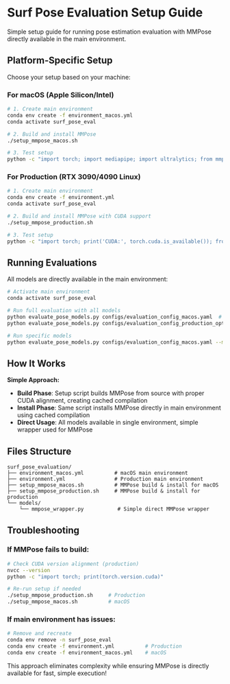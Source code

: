 # Surf Pose Evaluation Setup Guide

Simple setup guide for running pose estimation evaluation with MMPose directly available in the main environment.

## Platform-Specific Setup

Choose your setup based on your machine:

### For macOS (Apple Silicon/Intel)

```bash
# 1. Create main environment
conda env create -f environment_macos.yml
conda activate surf_pose_eval

# 2. Build and install MMPose
./setup_mmpose_macos.sh

# 3. Test setup
python -c "import torch; import mediapipe; import ultralytics; from mmpose.apis import MMPoseInferencer; print('All models ready!')"
```

### For Production (RTX 3090/4090 Linux)

```bash
# 1. Create main environment
conda env create -f environment.yml
conda activate surf_pose_eval

# 2. Build and install MMPose with CUDA support
./setup_mmpose_production.sh

# 3. Test setup
python -c "import torch; print('CUDA:', torch.cuda.is_available()); from mmpose.apis import MMPoseInferencer; print('MMPose ready!')"
```

## Running Evaluations

All models are directly available in the main environment:

```bash
# Activate main environment
conda activate surf_pose_eval

# Run full evaluation with all models
python evaluate_pose_models.py configs/evaluation_config_macos.yaml  # macOS
python evaluate_pose_models.py configs/evaluation_config_production_optuna.yaml  # Production

# Run specific models
python evaluate_pose_models.py configs/evaluation_config_macos.yaml --models mediapipe yolov8_pose mmpose
```

## How It Works

**Simple Approach:**

- **Build Phase**: Setup script builds MMPose from source with proper CUDA alignment, creating cached compilation
- **Install Phase**: Same script installs MMPose directly in main environment using cached compilation
- **Direct Usage**: All models available in single environment, simple wrapper used for MMPose

## Files Structure

```
surf_pose_evaluation/
├── environment_macos.yml          # macOS main environment
├── environment.yml                # Production main environment
├── setup_mmpose_macos.sh          # MMPose build & install for macOS
├── setup_mmpose_production.sh     # MMPose build & install for production
└── models/
    └── mmpose_wrapper.py           # Simple direct MMPose wrapper
```

## Troubleshooting

### If MMPose fails to build:

```bash
# Check CUDA version alignment (production)
nvcc --version
python -c "import torch; print(torch.version.cuda)"

# Re-run setup if needed
./setup_mmpose_production.sh     # Production
./setup_mmpose_macos.sh          # macOS
```

### If main environment has issues:

```bash
# Remove and recreate
conda env remove -n surf_pose_eval
conda env create -f environment.yml          # Production
conda env create -f environment_macos.yml    # macOS
```

This approach eliminates complexity while ensuring MMPose is directly available for fast, simple execution!
